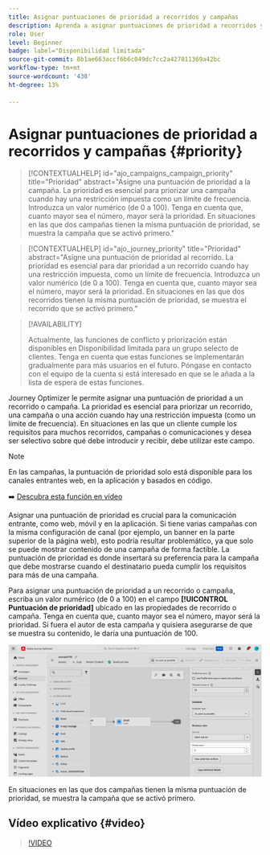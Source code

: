 ```yaml
---
title: Asignar puntuaciones de prioridad a recorridos y campañas
description: Aprenda a asignar puntuaciones de prioridad a recorridos y campañas.
role: User
level: Beginner
badge: label="Disponibilidad limitada"
source-git-commit: 8b1ae663accf6b6c049dc7cc2a427811369a42bc
workflow-type: tm+mt
source-wordcount: '438'
ht-degree: 13%

---
```



# Asignar puntuaciones de prioridad a recorridos y campañas {#priority}

>[!CONTEXTUALHELP]
>id="ajo_campaigns_campaign_priority"
>title="Prioridad"
>abstract="Asigne una puntuación de prioridad a la campaña. La prioridad es esencial para priorizar una campaña cuando hay una restricción impuesta como un límite de frecuencia. Introduzca un valor numérico (de 0 a 100). Tenga en cuenta que, cuanto mayor sea el número, mayor será la prioridad. En situaciones en las que dos campañas tienen la misma puntuación de prioridad, se muestra la campaña que se activó primero."

>[!CONTEXTUALHELP]
>id="ajo_journey_priority"
>title="Prioridad"
>abstract="Asigne una puntuación de prioridad al recorrido. La prioridad es esencial para dar prioridad a un recorrido cuando hay una restricción impuesta, como un límite de frecuencia. Introduzca un valor numérico (de 0 a 100). Tenga en cuenta que, cuanto mayor sea el número, mayor será la prioridad. En situaciones en las que dos recorridos tienen la misma puntuación de prioridad, se muestra el recorrido que se activó primero."

>[!AVAILABILITY]
>
>Actualmente, las funciones de conflicto y priorización están disponibles en Disponibilidad limitada para un grupo selecto de clientes. Tenga en cuenta que estas funciones se implementarán gradualmente para más usuarios en el futuro. Póngase en contacto con el equipo de la cuenta si está interesado en que se le añada a la lista de espera de estas funciones.

Journey Optimizer le permite asignar una puntuación de prioridad a un recorrido o campaña. La prioridad es esencial para priorizar un recorrido, una campaña o una acción cuando hay una restricción impuesta (como un límite de frecuencia). En situaciones en las que un cliente cumple los requisitos para muchos recorridos, campañas o comunicaciones y desea ser selectivo sobre qué debe introducir y recibir, debe utilizar este campo.

>[!NOTE]
>
>En las campañas, la puntuación de prioridad solo está disponible para los canales entrantes web, en la aplicación y basados en código.

➡️ [Descubra esta función en vídeo](#video)

Asignar una puntuación de prioridad es crucial para la comunicación entrante, como web, móvil y en la aplicación. Si tiene varias campañas con la misma configuración de canal (por ejemplo, un banner en la parte superior de la página web), esto podría resultar problemático, ya que solo se puede mostrar contenido de una campaña de forma factible. La puntuación de prioridad es donde insertará su preferencia para la campaña que debe mostrarse cuando el destinatario pueda cumplir los requisitos para más de una campaña.

Para asignar una puntuación de prioridad a un recorrido o campaña, escriba un valor numérico (de 0 a 100) en el campo **[!UICONTROL Puntuación de prioridad]** ubicado en las propiedades de recorrido o campaña. Tenga en cuenta que, cuanto mayor sea el número, mayor será la prioridad. Si fuera el autor de esta campaña y quisiera asegurarse de que se muestra su contenido, le daría una puntuación de 100.

![](assets/priority-score.png)

En situaciones en las que dos campañas tienen la misma puntuación de prioridad, se muestra la campaña que se activó primero.

## Vídeo explicativo {#video}

>[!VIDEO](https://video.tv.adobe.com/v/3445004?quality=12&captions=spa)

